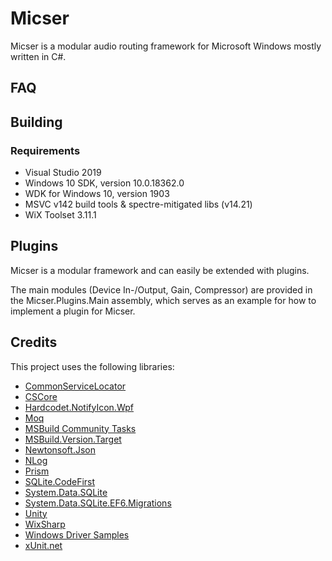 # MicserMicser is a modular audio routing framework for Microsoft Windows mostly written in C#.## FAQ## Building### Requirements* Visual Studio 2019 * Windows 10 SDK, version 10.0.18362.0 * WDK for Windows 10, version 1903 * MSVC v142 build tools & spectre-mitigated libs (v14.21)* WiX Toolset 3.11.1## PluginsMicser is a modular framework and can easily be extended with plugins.The main modules (Device In-/Output, Gain, Compressor) are provided in the Micser.Plugins.Main assembly, which serves as an example for how to implement a plugin for Micser.## CreditsThis project uses the following libraries:* [CommonServiceLocator](https://github.com/unitycontainer/commonservicelocator)* [CSCore](https://github.com/filoe/cscore)* [Hardcodet.NotifyIcon.Wpf](http://www.hardcodet.net/wpf-notifyicon)* [Moq](https://github.com/moq/moq4)* [MSBuild Community Tasks](https://github.com/loresoft/msbuildtasks)* [MSBuild.Version.Target](https://github.com/guibranco/MSBuild.Version.Target)* [Newtonsoft.Json](https://www.newtonsoft.com/json)* [NLog](https://nlog-project.org/)* [Prism](https://github.com/PrismLibrary/Prism)* [SQLite.CodeFirst](https://github.com/msallin/SQLiteCodeFirst)* [System.Data.SQLite](https://system.data.sqlite.org/index.html/doc/trunk/www/index.wiki)* [System.Data.SQLite.EF6.Migrations](https://github.com/bubibubi/db2ef6migrations)* [Unity](https://github.com/unitycontainer/unity)* [WixSharp](https://github.com/oleg-shilo/wixsharp)* [Windows Driver Samples](https://github.com/Microsoft/Windows-driver-samples)* [xUnit.net](https://github.com/xunit/xunit)